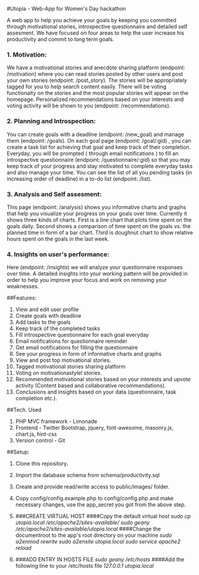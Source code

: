#Utopia - Web-App for Women's Day hackathon

A web app to help you achieve your goals by keeping you committed through motivational stories, introspective questionnaire and detailed self assesment. We have focused on four areas to help the user increase his productivity and commit to long term goals.

### 1. Motivation:
We have a motivational stories and anecdote sharing platform (endpoint: /motivation) where you can read stories posted by other users and post your own stories (endpoint: /post_story). The stories will be appropriately tagged for you to help search content easily. There will be voting functionaity on the stories and the most popular stories will appear on the homepage. Personalized recommendations based on your interests and voting activity will be shown to you (endpoint: /recommendations).

### 2. Planning and Introspection: 
You can create goals with a deadline (endpoint: /new_goal) and manage them (endpoint: /goals). On each goal page (endpoint: /goal/:gid) , you can create a task list for achieving that goal and keep track of their completion. Everyday, you will be prompted ( through email notifications ) to fill an introspective questionnaire (endpoint: /questionnaire/:gid) so that you may keep track of your progress and stay motivated to complete everyday tasks and also manage your time. You can see the list of all you pending tasks (in increasing order of deadline) in a to-do list (endpoint: /list).

### 3. Analysis and Self assesment:
This page (endpoint: /analysis) shows you informative charts and graphs that help you visualize your progress on your goals over time. Currently it shows three kinds of charts. First is a line chart that plots time spent on the goals daily. Second shows a comparison of time spent on the goals vs. the planned time in form of a bar chart. Third is doughnut chart to show relative hours spent on the goals in the last week.


### 4. Insights on user's performance:
Here (endpoint: /insights) we will analyze your questionnaire responses over time. A detailed insights into your working pattern will be provided in order to help you improve your focus and work on removing your weaknesses.

##Features:

1. View and edit user profile
2. Create goals with deadline
3. Add tasks to the goals
4. Keep track of the completed tasks
5. Fill introspective questionnaire for each goal everyday
6. Email notifications for questionnaire reminder
6. Get email notifications for filling the questionnaire
7. See your progress in form of informative charts and graphs
8. View and post top motivational stories.
9. Tagged motivational stories sharing platform
10. Voting on motivationastylel stories.
11. Recommended motivational stories based on your interests and upvote activity (Content based and collaborative recommendations).
12. Conclusions and insights based on your data (questionnaire, task completion etc.).

##Tech. Used

1. PHP MVC framework - Limonade
2. Frontend - Twitter Bootstrap, jquery, font-awesome, masonry.js, chart.js, hint-css
3. Version control - Git

##Setup:

1. Clone this repository.

2. Import the database schema from schema/productivity.sql

3. Create and provide read/write access to public/images/ folder.

4. Copy config/config.example.php to config/config.php and make necessary changes, use the app_secret you got from the above step.

5. ###CREATE VIRTUAL HOST
	####Copy the default virtual host
	_sudo cp utopia.local /etc/apache2/sites-available/_
	_sudo geany /etc/apache2/sites-available/utopia.local_
	####Change the documentroot to the app's root directory on your machine
	_sudo a2enmod rewrite_
	_sudo a2ensite utopia.local_
	_sudo service apache2 reload_

6. ###ADD ENTRY IN HOSTS FILE
	_sudo geany /etc/hosts_
	####Add the following line to your /etc/hosts file
	_127.0.0.1    utopia.local_

